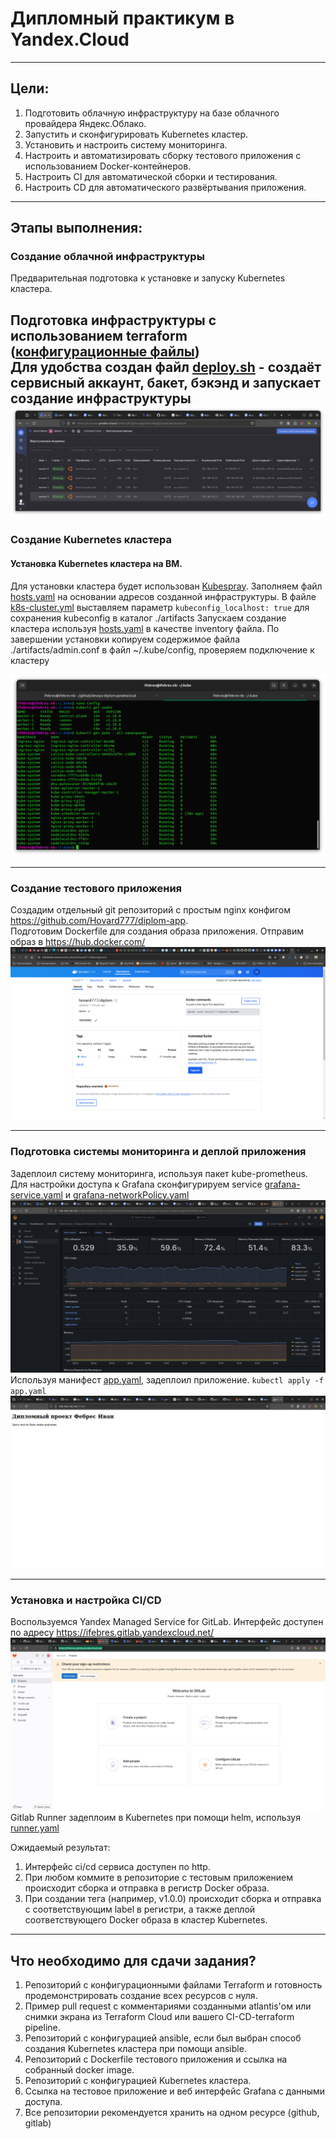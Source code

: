 # Дипломный практикум в Yandex.Cloud


---
## Цели:

1. Подготовить облачную инфраструктуру на базе облачного провайдера Яндекс.Облако.
2. Запустить и сконфигурировать Kubernetes кластер.
3. Установить и настроить систему мониторинга.
4. Настроить и автоматизировать сборку тестового приложения с использованием Docker-контейнеров.
5. Настроить CI для автоматической сборки и тестирования.
6. Настроить CD для автоматического развёртывания приложения.

---
## Этапы выполнения:


### Создание облачной инфраструктуры

Предварительная подготовка к установке и запуску Kubernetes кластера.

Подготовка инфраструктуры с использованием terraform ([конфигурационные файлы](terraform))   
Для удобства создан файл [deploy.sh](deploy.sh) - создаёт сервисный аккаунт, бакет, бэкэнд и запускает создание инфраструктуры
![img.png](img/infra.png)
---
### Создание Kubernetes кластера

#### Установка Kubernetes кластера на ВМ.  
   Для установки кластера будет использован [Kubespray](https://kubernetes.io/docs/setup/production-environment/tools/kubespray/). Заполняем файл  [hosts.yaml](ansible%2Fhosts.yaml) на основании адресов созданной инфраструктуры. 
   В файле [k8s-cluster.yml](ansible%2Fgroup_vars%2Fk8s_cluster%2Fk8s-cluster.yml) выставляем параметр ```kubeconfig_localhost: true``` для сохранения kubeconfig в каталог ./artifacts
   Запускаем создание кластера используя [hosts.yaml](ansible%2Fhosts.yaml) в качестве inventory файла. По завершении установки копируем содержимое файла ./artifacts/admin.conf в файл ~/.kube/config, проверяем подключение к кластеру
    
![img.png](img/k8s_cluster.png)
  

---
### Создание тестового приложения

   Создадим отдельный git репозиторий с простым nginx конфигом https://github.com/Hovard777/diplom-app.  
   Подготовим Dockerfile для создания образа приложения. 
   Отправим образ в https://hub.docker.com/  
![img.png](img/dockerhub.png)


---
### Подготовка cистемы мониторинга и деплой приложения

Задеплоил систему мониторинга, используя пакет kube-prometheus. 
Для настройки доступа к Grafana сконфигурируем service [grafana-service.yaml](monitoring%2Fmanifests%2Fgrafana-service.yaml) и [grafana-networkPolicy.yaml](monitoring%2Fmanifests%2Fgrafana-networkPolicy.yaml)
![img.png](img/grafana.png)
Используя манифест [app.yaml](app%2Fapp.yaml), задеплоил приложение. ```kubectl apply -f  app.yaml```
![img.png](img/app.png)


---
### Установка и настройка CI/CD

Воспользуемся Yandex Managed Service for GitLab. Интерфейс доступен по адресу https://ifebres.gitlab.yandexcloud.net/
![img.png](img/gitlab.png)
Gitlab Runner задеплоим в Kubernetes при помощи helm, используя  [runner.yaml](cicd%2Frunner.yaml)


Ожидаемый результат:

1. Интерфейс ci/cd сервиса доступен по http.
2. При любом коммите в репозиторие с тестовым приложением происходит сборка и отправка в регистр Docker образа.
3. При создании тега (например, v1.0.0) происходит сборка и отправка с соответствующим label в регистри, а также деплой соответствующего Docker образа в кластер Kubernetes.

---
## Что необходимо для сдачи задания?

1. Репозиторий с конфигурационными файлами Terraform и готовность продемонстрировать создание всех ресурсов с нуля.
2. Пример pull request с комментариями созданными atlantis'ом или снимки экрана из Terraform Cloud или вашего CI-CD-terraform pipeline.
3. Репозиторий с конфигурацией ansible, если был выбран способ создания Kubernetes кластера при помощи ansible.
4. Репозиторий с Dockerfile тестового приложения и ссылка на собранный docker image.
5. Репозиторий с конфигурацией Kubernetes кластера.
6. Ссылка на тестовое приложение и веб интерфейс Grafana с данными доступа.
7. Все репозитории рекомендуется хранить на одном ресурсе (github, gitlab)

